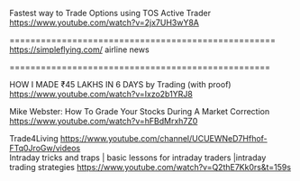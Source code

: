 





Fastest way to Trade Options using TOS Active Trader    
https://www.youtube.com/watch?v=2jx7UH3wY8A    






===================================================    
https://simpleflying.com/    airline news    









==================================================         



HOW I MADE ₹45 LAKHS IN 6 DAYS by Trading (with proof)  https://www.youtube.com/watch?v=Ixzo2b1YRJ8      

Mike Webster: How To Grade Your Stocks During A Market Correction  https://www.youtube.com/watch?v=hFBdMrxh7Z0    

Trade4Living   https://www.youtube.com/channel/UCUEWNeD7Hfhof-FTq0JroGw/videos     
Intraday tricks and traps | basic lessons for intraday traders |intraday trading strategies   https://www.youtube.com/watch?v=Q2thE7Kk0rs&t=159s      








